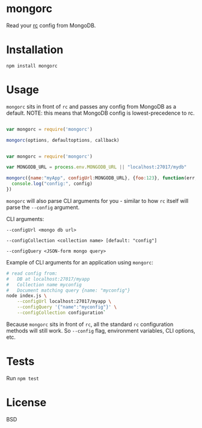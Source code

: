 mongorc
=======

Read your [rc](https://github.com/dominictarr/rc) config from MongoDB.


Installation
============

`npm install mongorc`

Usage
=====

`mongorc` sits in front of `rc` and passes any config from MongoDB as a default. NOTE: this means that MongoDB config is lowest-precedence to rc.

```javascript

var mongorc = require('mongorc')

mongorc(options, defaultoptions, callback)

```

```javascript

var mongorc = require('mongorc')

var MONGODB_URL = process.env.MONGODB_URL || "localhost:27017/mydb"

mongorc({name:"myApp", configUrl:MONGODB_URL}, {foo:123}, function(err, config) {
  console.log("config:", config)
})

```

`mongorc` will also parse CLI arguments for you - similar to how `rc` itself will parse the `--config` argument.

CLI arguments:

```
--configUrl <mongo db url>

--configCollection <collection name> [default: "config"]

--configQuery <JSON-form mongo query>

```

Example of CLI arguments for an application using `mongorc`:


```bash
# read config from:
#   DB at localhost:27017/myapp
#   Collection name myconfig
#   Document matching query {name: "myconfig"}
node index.js \
    --configUrl localhost:27017/myapp \
    --configQuery '{"name":"myconfig"}' \
    --configCollection configuration`
```

Because `mongorc` sits in front of `rc`, all the standard `rc` configuration methods will still work. So `--config` flag, environment variables, CLI options, etc.

Tests
=====

Run `npm test`

License
=======

BSD

